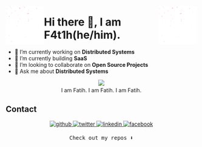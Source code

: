 <p align="center">
  <img width="20%" style="float: left;" align="left" src="sparkles.gif" />
  <img width="20%" src="sparkles.gif" style="float: right; width: 20%" align="right"/>
</p>
<h1>Hi there 👋, I am F4t1h(he/him).</h1>
<ul>
  <li>🔭 I’m currently working on <b>Distributed Systems</b></li>
  <li>🌱 I’m currently building <b>SaaS</b></li>
  <li>👯 I’m looking to collaborate on <b>Open Source Projects</b></li>
  <li>💬 Ask me about <b>Distributed Systems</b></li>
</ul>

<p align="center">
  <img width="250" src="https://media.giphy.com/media/11vDNL1PrUUo0/giphy.gif"><br />
  I am Fatih. I am Fatih. I am Fatih.
</p>

  
  ## Contact  
<p align="center">
<a href="https://github.com/aktasfatih" target="_blank">
<img src=https://img.shields.io/badge/github-%2324292e.svg?&style=for-the-badge&logo=github&logoColor=white alt=github style="margin-bottom: 5px;" />
</a>
<a href="https://twitter.com/moreincode" target="_blank">
<img src=https://img.shields.io/badge/twitter-%2300acee.svg?&style=for-the-badge&logo=twitter&logoColor=white alt=twitter style="margin-bottom: 5px;" />
</a>
<a href="linkedin.com/in/fatih-aktas/" target="_blank">
<img src=https://img.shields.io/badge/linkedin-%231E77B5.svg?&style=for-the-badge&logo=linkedin&logoColor=white alt=linkedin style="margin-bottom: 5px;" />
</a>
<a href="https://www.facebook.com/fatohaktas/" target="_blank">
<img src=https://img.shields.io/badge/facebook-%232E87FB.svg?&style=for-the-badge&logo=facebook&logoColor=white alt=facebook style="margin-bottom: 5px;" />
</a> 
</p> 
  
  <p align="center"><samp>
Check out my repos ⬇️  
  </samp>
</p>
